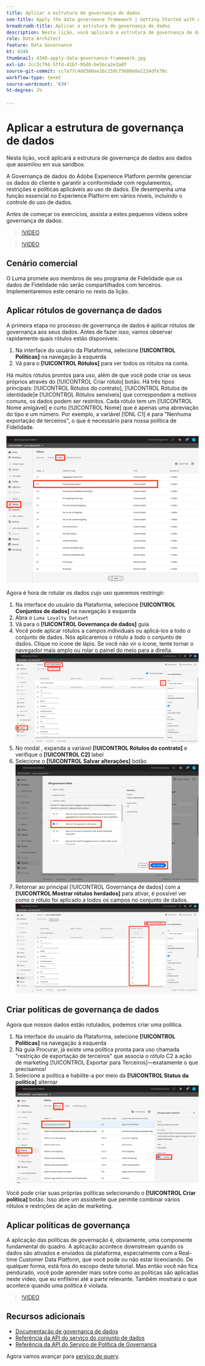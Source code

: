 ```yaml
---
title: Aplicar a estrutura de governança de dados
seo-title: Apply the data governance framework | Getting Started with Adobe Experience Platform for Data Architects and Data Engineers
breadcrumb-title: Aplicar a estrutura de governança de dados
description: Nesta lição, você aplicará a estrutura de governança de dados aos dados que assimilou em sua sandbox.
role: Data Architect
feature: Data Governance
kt: 4348
thumbnail: 4348-apply-data-governance-framework.jpg
exl-id: 3cc3c794-5ffd-41bf-95d8-be5bca2e3a0f
source-git-commit: cc7a77c4dd380ae1bc23dc75608e8e2224dfe78c
workflow-type: tm+mt
source-wordcount: '634'
ht-degree: 2%

---
```


# Aplicar a estrutura de governança de dados

<!--15min-->

Nesta lição, você aplicará a estrutura de governança de dados aos dados que assimilou em sua sandbox.

A Governança de dados do Adobe Experience Platform permite gerenciar os dados do cliente e garantir a conformidade com regulamentos, restrições e políticas aplicáveis ao uso de dados. Ele desempenha uma função essencial no Experience Platform em vários níveis, incluindo o controle do uso de dados.

Antes de começar os exercícios, assista a estes pequenos vídeos sobre governança de dados:
>[!VIDEO](https://video.tv.adobe.com/v/36653?quality=12&learn=on)

>[!VIDEO](https://video.tv.adobe.com/v/29708?quality=12&learn=on)

<!--
## Permissions required

In the [Configure Permissions](configure-permissions.md) lesson, you set up all the access controls required to complete this lesson, specifically:

* Permission items **[!UICONTROL Data Governance]** > **[!UICONTROL Manage Usage Labels]**, **[!UICONTROL Manage Data Usage Policies]** and **[!UICONTROL View Data Usage Policies]**
* Permission items **[!UICONTROL Data Management]** > **[!UICONTROL View Datasets]** and **[!UICONTROL Manage Datasets]**
* Permission item **[!UICONTROL Sandboxes]** > `Luma Tutorial`
* User-role access to the `Luma Tutorial Platform` Product Profile
-->

## Cenário comercial

O Luma promete aos membros de seu programa de Fidelidade que os dados de Fidelidade não serão compartilhados com terceiros. Implementaremos este cenário no resto da lição.

## Aplicar rótulos de governança de dados

A primeira etapa no processo de governança de dados é aplicar rótulos de governança aos seus dados. Antes de fazer isso, vamos observar rapidamente quais rótulos estão disponíveis:

1. Na interface do usuário da Plataforma, selecione **[!UICONTROL Políticas]** na navegação à esquerda
1. Vá para o **[!UICONTROL Rótulos]** para ver todos os rótulos na conta.

Há muitos rótulos prontos para uso, além de que você pode criar os seus próprios através do [!UICONTROL Criar rótulo] botão. Há três tipos principais: [!UICONTROL Rótulos do contrato], [!UICONTROL Rótulos de identidade]e [!UICONTROL Rótulos sensíveis] que correspondam a motivos comuns, os dados podem ser restritos. Cada rótulo tem um [!UICONTROL Nome amigável] e curto [!UICONTROL Nome] que é apenas uma abreviação do tipo e um número. Por exemplo, a variável [!DNL C1] é para &quot;Nenhuma exportação de terceiros&quot;, o que é necessário para nossa política de Fidelidade.

![Rótulo de governança de dados](assets/governance-policies.png)

Agora é hora de rotular os dados cujo uso queremos restringir:

1. Na interface do usuário da Plataforma, selecione **[!UICONTROL Conjuntos de dados]** na navegação à esquerda
1. Abra o `Luma Loyalty Dataset`
1. Vá para o **[!UICONTROL Governança de dados]** guia
1. Você pode aplicar rótulos a campos individuais ou aplicá-los a todo o conjunto de dados. Nós aplicaremos o rótulo a todo o conjunto de dados. Clique no ícone de lápis. Se você não vir o ícone, tente tornar o navegador mais amplo ou rolar o painel do meio para a direita.
   ![Governança de dados](assets/governance-dataset.png)
1. No modal , expanda a variável **[!UICONTROL Rótulos do contrato]** e verifique o **[!UICONTROL C2]** label
1. Selecione o **[!UICONTROL Salvar alterações]** botão
   ![Governança de dados](assets/governance-applyLabel.png)
1. Retornar ao principal [!UICONTROL Governança de dados] com a **[!UICONTROL Mostrar rótulos herdados]** para ativar, é possível ver como o rótulo foi aplicado a todos os campos no conjunto de dados.
   ![Governança de dados](assets/governance-labelsAdded.png)


<!--adding extra, unnecessary fields from field groups makes it harder to see which fields really need labels-->
<!--Are there any best practices for applying governance labels-->

## Criar políticas de governança de dados

Agora que nossos dados estão rotulados, podemos criar uma política.

1. Na interface do usuário da Plataforma, selecione **[!UICONTROL Políticas]** na navegação à esquerda
1. Na guia Procurar, já existe uma política pronta para uso chamada &quot;restrição de exportação de terceiros&quot; que associa o rótulo C2 à ação de marketing [!UICONTROL Exportar para Terceiros]—exatamente o que precisamos!
1. Selecione a política e habilite-a por meio da **[!UICONTROL Status da política]** alternar
   ![Governança de dados](assets/governance-enablePolicy.png)

Você pode criar suas próprias políticas selecionando o **[!UICONTROL Criar política]** botão. Isso abre um assistente que permite combinar vários rótulos e restrições de ação de marketing.

## Aplicar políticas de governança

A aplicação das políticas de governação é, obviamente, uma componente fundamental do quadro. A aplicação acontece downstream quando os dados são ativados e enviados da plataforma, especialmente com a Real-time Customer Data Platform, que você pode ou não estar licenciando. De qualquer forma, está fora do escopo deste tutorial. Mas então você não fica pendurado, você pode aprender mais sobre como as políticas são aplicadas neste vídeo, que eu enfileirei até a parte relevante. Também mostrará o que acontece quando uma política é violada.

>[!VIDEO](https://video.tv.adobe.com/v/33631/?t=151&quality=12&learn=on)


## Recursos adicionais

* [Documentação de governança de dados](https://experienceleague.adobe.com/docs/experience-platform/data-governance/home.html?lang=pt-BR)
* [Referência da API do serviço do conjunto de dados](https://www.adobe.io/experience-platform-apis/references/dataset-service/)
* [Referência da API do Serviço de Política de Governança](https://www.adobe.io/experience-platform-apis/references/policy-service/)

Agora vamos avançar para [serviço de query](run-queries.md).
